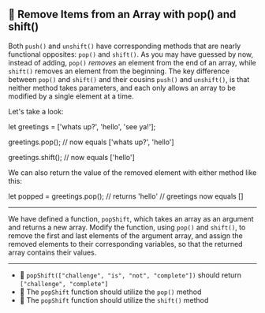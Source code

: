 🚀 Remove Items from an Array with pop() and shift()
----------------------------------------------------

Both `push()` and `unshift()` have corresponding methods that are nearly functional opposites: `pop()` and `shift()`. As you may have guessed by now, instead of adding, `pop()` _removes_ an element from the end of an array, while `shift()` removes an element from the beginning. The key difference between `pop()` and `shift()` and their cousins `push()` and `unshift()`, is that neither method takes parameters, and each only allows an array to be modified by a single element at a time.

Let's take a look:

let greetings = \['whats up?', 'hello', 'see ya!'\];

greetings.pop();
// now equals \['whats up?', 'hello'\]

greetings.shift();
// now equals \['hello'\]

We can also return the value of the removed element with either method like this:

let popped = greetings.pop();
// returns 'hello'
// greetings now equals \[\]

* * *

We have defined a function, `popShift`, which takes an array as an argument and returns a new array. Modify the function, using `pop()` and `shift()`, to remove the first and last elements of the argument array, and assign the removed elements to their corresponding variables, so that the returned array contains their values.

* * *

*   🧪 `popShift(["challenge", "is", "not", "complete"])` should return `["challenge", "complete"]`
*   🧪 The `popShift` function should utilize the `pop()` method
*   🧪 The `popShift` function should utilize the `shift()` method